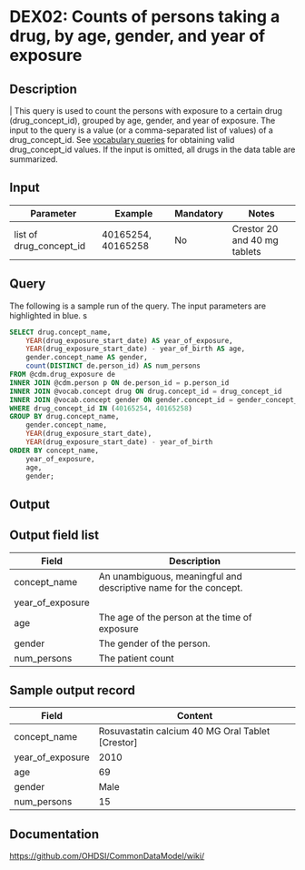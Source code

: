 <!---
Group:drug exposure
Name:DEX02 Counts of persons taking a drug, by age, gender, and year of exposure
Author:Patrick Ryan
CDM Version: 5.0
-->

# DEX02: Counts of persons taking a drug, by age, gender, and year of exposure

## Description
| This query is used to count the persons with exposure to a certain drug (drug_concept_id), grouped by age, gender, and year of exposure. The input to the query is a value (or a comma-separated list of values) of a drug_concept_id. See  [vocabulary queries](http://vocabqueries.omop.org/drug-queries) for obtaining valid drug_concept_id values. If the input is omitted, all drugs in the data table are summarized.

## Input

|  Parameter |  Example |  Mandatory |  Notes |
| --- | --- | --- | --- |
| list of drug_concept_id | 40165254, 40165258 | No | Crestor 20 and 40 mg tablets |

## Query
The following is a sample run of the query. The input parameters are highlighted in  blue. s

```sql
SELECT drug.concept_name,
	YEAR(drug_exposure_start_date) AS year_of_exposure,
	YEAR(drug_exposure_start_date) - year_of_birth AS age,
	gender.concept_name AS gender,
	count(DISTINCT de.person_id) AS num_persons
FROM @cdm.drug_exposure de
INNER JOIN @cdm.person p ON de.person_id = p.person_id
INNER JOIN @vocab.concept drug ON drug.concept_id = drug_concept_id
INNER JOIN @vocab.concept gender ON gender.concept_id = gender_concept_id
WHERE drug_concept_id IN (40165254, 40165258)
GROUP BY drug.concept_name,
	gender.concept_name,
	YEAR(drug_exposure_start_date),
	YEAR(drug_exposure_start_date) - year_of_birth
ORDER BY concept_name,
	year_of_exposure,
	age,
	gender;
```

## Output

## Output field list

|  Field |  Description |
| --- | --- |
|  concept_name | An unambiguous, meaningful and descriptive name for the concept. |
|  year_of_exposure |   |
|  age | The age of the person at the time of exposure |
|  gender | The gender of the person. |
|  num_persons | The patient count |

## Sample output record

|  Field |  Content |
| --- | --- |
| concept_name |  Rosuvastatin calcium 40 MG Oral Tablet [Crestor] |
| year_of_exposure |  2010 |
| age |  69 |
| gender |  Male |
| num_persons |  15 |

## Documentation
https://github.com/OHDSI/CommonDataModel/wiki/
